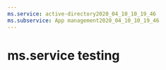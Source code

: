 ```yaml
---
ms.service: active-directory2020_04_10_10_19_46
ms.subservice: App management2020_04_10_10_19_46
---
```

 # ms.service testing